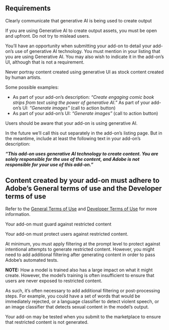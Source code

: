 ## Requirements
Clearly communicate that generative AI is being used to create output

If you are using Generative AI to create output assets, you must be open and upfront. Do not try to mislead users.

You’ll have an opportunity when submitting your add-on to detail your add-on’s use of generative AI technology. You must mention in your listing that you are using Generative AI. You may also wish to indicate it in the add-on’s UI, although that is not a requirement. 

<InlineAlert slots="text" variant="warning"/>

Never portray content created using generative UI as stock content created by human artists.

Some possible examples:

- As part of your add-on’s description: *“Create engaging comic book strips from text using the power of generative AI.”*
As part of your add-on’s UI: *“Generate images”* (call to action button)
- As part of your add-on’s UI: *“Generate images”* (call to action button)

Users should be aware that your add-on is using generative AI.

In the future we’ll call this out separately in the add-on’s listing page. But in the meantime, include at least the following text in your add-on’s description:

***“This add-on uses generative AI technology to create content. You are solely responsible for the use of the content, and Adobe is not responsible for your use of this add-on.”***

## Content created by your add-on must adhere to Adobe’s General terms of use and the Developer terms of use

Refer to the [General Terms of Use](https://www.adobe.com/legal/terms.html) and [Developer Terms of Use](http://www.adobe.com/go/developer-terms) for more information.

Your add-on must guard against restricted content

Your add-on must protect users against restricted content.

At minimum, you must apply filtering at the prompt level to protect against intentional attempts to generate restricted content. However, you might need to add additional filtering after generating content in order to pass Adobe’s automated tests.

**NOTE:** How a model is trained also has a large impact on what it might create. However, the model’s training is often insufficient to ensure that users are never exposed to restricted content.

As such, it’s often necessary to add additional filtering or post-processing steps. For example, you could have a set of words that would be immediately rejected, or a language classifier to detect violent speech, or an image classifier that detects sexual content in the model’s output. 

<InlineAlert slots="text" variant="warning"/>

Your add-on may be tested when you submit to the marketplace to ensure that restricted content is not generated.

